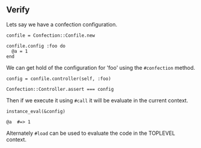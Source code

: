 ## Verify

Lets say we have a confection configuration.

    confile = Confection::Confile.new

    confile.config :foo do
      @a = 1
    end

We can get hold of the configuration for 'foo' using the `#confection`
method.

    config = confile.controller(self, :foo)

    Confection::Controller.assert === config

Then if we execute it using `#call` it will be evaluate in the current
context.

    instance_eval(&config)

    @a  #=> 1

Alternately `#load` can be used to evaluate the code in the TOPLEVEL
context.

